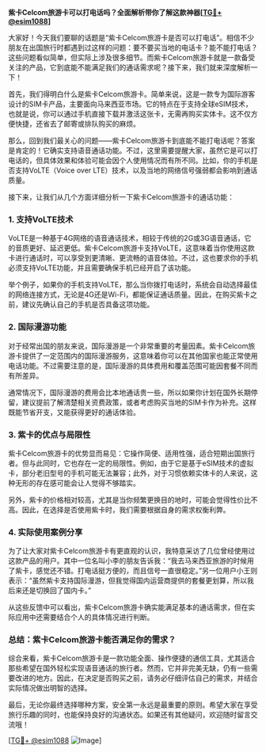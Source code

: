 **紫卡Celcom旅游卡可以打电话吗？全面解析带你了解这款神器[[TG💪+ @esim1088](https://t.me/s/esim1088)]**

大家好！今天我们要聊的话题是“紫卡Celcom旅游卡是否可以打电话”。相信不少朋友在出国旅行时都遇到过这样的问题：要不要买当地的电话卡？能不能打电话？这些问题看似简单，但实际上涉及很多细节。而紫卡Celcom旅游卡就是一款备受关注的产品，它到底能不能满足我们的通话需求呢？接下来，我们就来深度解析一下！

首先，我们得明白什么是紫卡Celcom旅游卡。简单来说，这是一款专为国际游客设计的SIM卡产品，主要面向马来西亚市场。它的特点在于支持全球eSIM技术，也就是说，你可以通过手机直接下载并激活这张卡，无需再购买实体卡。这不仅方便快捷，还省去了邮寄或排队购买的麻烦。

那么，回到我们最关心的问题——紫卡Celcom旅游卡到底能不能打电话呢？答案是肯定的！它确实支持语音通话功能。不过，这里需要提醒大家，虽然它是可以打电话的，但具体效果和体验可能会因个人使用情况而有所不同。比如，你的手机是否支持VoLTE（Voice over LTE）技术，以及当地的网络信号强弱都会影响到通话质量。

接下来，让我们从几个方面详细分析一下紫卡Celcom旅游卡的通话功能：

### **1. 支持VoLTE技术**
VoLTE是一种基于4G网络的语音通话技术，相较于传统的2G或3G语音通话，它的音质更好、延迟更低。紫卡Celcom旅游卡支持VoLTE，这意味着当你使用这款卡进行通话时，可以享受到更清晰、更流畅的语音体验。不过，这也要求你的手机必须支持VoLTE功能，并且需要确保手机已经开启了该功能。

举个例子，如果你的手机支持VoLTE，那么当你拨打电话时，系统会自动选择最佳的网络连接方式，无论是4G还是Wi-Fi，都能保证通话质量。因此，在购买紫卡之前，建议先确认自己的手机是否具备这项功能。

### **2. 国际漫游功能**
对于经常出国的朋友来说，国际漫游是一个非常重要的考量因素。紫卡Celcom旅游卡提供了一定范围内的国际漫游服务，这意味着你可以在其他国家也能正常使用电话功能。不过需要注意的是，国际漫游的具体费用和覆盖范围可能因套餐不同而有所差异。

通常情况下，国际漫游的费用会比本地通话贵一些，所以如果你计划在国外长期停留，建议提前了解清楚相关资费政策，或者考虑购买当地的SIM卡作为补充。这样既能节省开支，又能获得更好的通话体验。

### **3. 紫卡的优点与局限性**
紫卡Celcom旅游卡的优势显而易见：它操作简便、适用性强，适合短期出国旅行者。但与此同时，它也存在一定的局限性。例如，由于它是基于eSIM技术的虚拟卡，部分老旧型号的手机可能无法兼容；此外，对于习惯依赖实体卡的人来说，这种无形的存在感可能会让人觉得不够踏实。

另外，紫卡的价格相对较高，尤其是当你频繁更换目的地时，可能会觉得性价比不高。因此，在选择是否使用紫卡时，我们需要根据自身的需求权衡利弊。

### **4. 实际使用案例分享**
为了让大家对紫卡Celcom旅游卡有更直观的认识，我特意采访了几位曾经使用过这款产品的用户。其中一位名叫小李的朋友告诉我：“我去马来西亚旅游的时候用了紫卡，感觉还不错。打电话挺方便的，而且信号一直很稳定。”另一位用户小王则表示：“虽然紫卡支持国际漫游，但我觉得国内运营商提供的套餐更划算，所以我后来还是切换回了国内卡。”

从这些反馈中可以看出，紫卡Celcom旅游卡确实能满足基本的通话需求，但在实际应用中还需要结合个人的具体情况进行判断。

### **总结：紫卡Celcom旅游卡能否满足你的需求？**
综合来看，紫卡Celcom旅游卡是一款功能全面、操作便捷的通信工具，尤其适合那些希望在国外轻松实现语音通话的旅行者。然而，它并非完美无缺，仍有一些需要改进的地方。因此，在决定是否购买之前，请务必仔细评估自己的需求，并结合实际情况做出明智的选择。

最后，无论你最终选择哪种方案，安全第一永远是最重要的原则。希望大家在享受旅行乐趣的同时，也能保持良好的沟通状态。如果还有其他疑问，欢迎随时留言交流哦！

[[TG💪+ @esim1088](https://t.me/s/esim1088) ![Image](https://i.postimg.cc/4NQfJmqS/Snipaste-2025-05-13-00-14-12.png)]